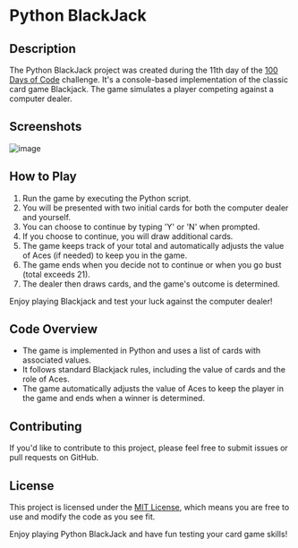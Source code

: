 # Python BlackJack

## Description

The Python BlackJack project was created during the 11th day of the [100 Days of Code](https://www.udemy.com/course/100-days-of-code/) challenge. It's a console-based implementation of the classic card game Blackjack. The game simulates a player competing against a computer dealer.

## Screenshots
![image](https://github.com/rah757/Python-BlackJack/assets/69799424/f18fef77-085d-4e34-a90b-4f4b7a8ac6d5)


## How to Play

1. Run the game by executing the Python script.
2. You will be presented with two initial cards for both the computer dealer and yourself.
3. You can choose to continue by typing 'Y' or 'N' when prompted.
4. If you choose to continue, you will draw additional cards.
5. The game keeps track of your total and automatically adjusts the value of Aces (if needed) to keep you in the game.
6. The game ends when you decide not to continue or when you go bust (total exceeds 21).
7. The dealer then draws cards, and the game's outcome is determined.

Enjoy playing Blackjack and test your luck against the computer dealer!

## Code Overview

- The game is implemented in Python and uses a list of cards with associated values.
- It follows standard Blackjack rules, including the value of cards and the role of Aces.
- The game automatically adjusts the value of Aces to keep the player in the game and ends when a winner is determined.

## Contributing

If you'd like to contribute to this project, please feel free to submit issues or pull requests on GitHub.

## License

This project is licensed under the [MIT License](LICENSE), which means you are free to use and modify the code as you see fit.

Enjoy playing Python BlackJack and have fun testing your card game skills!
